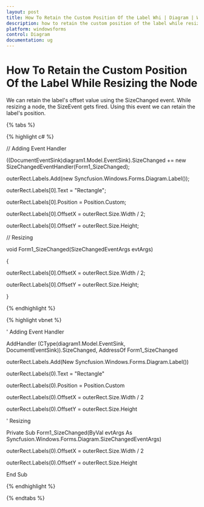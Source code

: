 ```yaml
---
layout: post
title: How To Retain the Custom Position Of the Label Whi | Diagram | Windows Forms | Syncfusion®
description: how to retain the custom position of the label while resizing the node
platform: windowsforms
control: Diagram
documentation: ug
---
```


# How To Retain the Custom Position Of the Label While Resizing the Node

We can retain the label's offset value using the SizeChanged event. While resizing a node, the SizeEvent gets fired. Using this event we can retain the label's position.

{% tabs %}

{% highlight c# %}

// Adding Event Handler 

((DocumentEventSink)diagram1.Model.EventSink).SizeChanged += new SizeChangedEventHandler(Form1_SizeChanged); 

outerRect.Labels.Add(new Syncfusion.Windows.Forms.Diagram.Label()); 

outerRect.Labels[0].Text = "Rectangle"; 

outerRect.Labels[0].Position = Position.Custom; 

outerRect.Labels[0].OffsetX = outerRect.Size.Width / 2; 

outerRect.Labels[0].OffsetY = outerRect.Size.Height;  

// Resizing  

void Form1_SizeChanged(SizeChangedEventArgs evtArgs) 

{ 

outerRect.Labels[0].OffsetX = outerRect.Size.Width / 2; 

outerRect.Labels[0].OffsetY = outerRect.Size.Height;  

} 

{% endhighlight %}

{% highlight vbnet %}

' Adding Event Handler 

AddHandler (CType(diagram1.Model.EventSink, DocumentEventSink)).SizeChanged, AddressOf Form1_SizeChanged 

outerRect.Labels.Add(New Syncfusion.Windows.Forms.Diagram.Label()) 

outerRect.Labels(0).Text = "Rectangle" 

outerRect.Labels(0).Position = Position.Custom 

outerRect.Labels(0).OffsetX = outerRect.Size.Width / 2 

outerRect.Labels(0).OffsetY = outerRect.Size.Height 

' Resizing  

Private Sub Form1_SizeChanged(ByVal evtArgs As Syncfusion.Windows.Forms.Diagram.SizeChangedEventArgs)

outerRect.Labels(0).OffsetX = outerRect.Size.Width / 2

outerRect.Labels(0).OffsetY = outerRect.Size.Height

End Sub

{% endhighlight %}

{% endtabs %}
